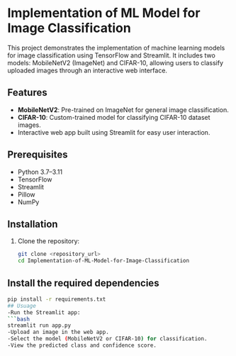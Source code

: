 # Implementation of ML Model for Image Classification

This project demonstrates the implementation of machine learning models for image classification using TensorFlow and Streamlit. It includes two models: MobileNetV2 (ImageNet) and CIFAR-10, allowing users to classify uploaded images through an interactive web interface.

## Features
- **MobileNetV2**: Pre-trained on ImageNet for general image classification.
- **CIFAR-10**: Custom-trained model for classifying CIFAR-10 dataset images.
- Interactive web app built using Streamlit for easy user interaction.

## Prerequisites
- Python 3.7–3.11
- TensorFlow
- Streamlit
- Pillow
- NumPy

## Installation
1. Clone the repository:
   ```bash
   git clone <repository_url>
   cd Implementation-of-ML-Model-for-Image-Classification
## Install the required dependencies
  ```bash
  pip install -r requirements.txt
## Usuage
-Run the Streamlit app:
```bash
  streamlit run app.py
-Upload an image in the web app.
-Select the model (MobileNetV2 or CIFAR-10) for classification.
-View the predicted class and confidence score.

